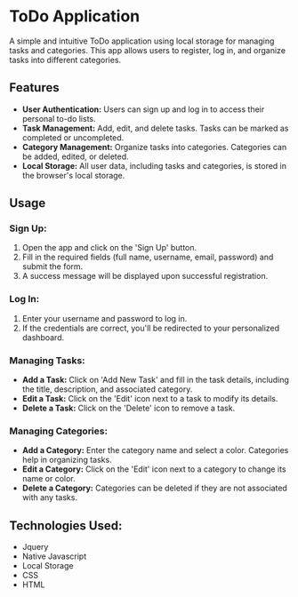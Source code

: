 # ToDo Application

A simple and intuitive ToDo application using local storage for managing tasks and categories. This app allows users to register, log in, and organize tasks into different categories.

## Features

- **User Authentication:** Users can sign up and log in to access their personal to-do lists.
- **Task Management:** Add, edit, and delete tasks. Tasks can be marked as completed or uncompleted.
- **Category Management:** Organize tasks into categories. Categories can be added, edited, or deleted.
- **Local Storage:** All user data, including tasks and categories, is stored in the browser's local storage.

## Usage

### Sign Up:

1. Open the app and click on the 'Sign Up' button.
2. Fill in the required fields (full name, username, email, password) and submit the form.
3. A success message will be displayed upon successful registration.

### Log In:

1. Enter your username and password to log in.
2. If the credentials are correct, you'll be redirected to your personalized dashboard.

### Managing Tasks:

- **Add a Task:** Click on 'Add New Task' and fill in the task details, including the title, description, and associated category.
- **Edit a Task:** Click on the 'Edit' icon next to a task to modify its details.
- **Delete a Task:** Click on the 'Delete' icon to remove a task.

### Managing Categories:

- **Add a Category:** Enter the category name and select a color. Categories help in organizing tasks.
- **Edit a Category:** Click on the 'Edit' icon next to a category to change its name or color.
- **Delete a Category:** Categories can be deleted if they are not associated with any tasks.

## Technologies Used:
- Jquery
- Native Javascript
- Local Storage
- CSS
- HTML 
